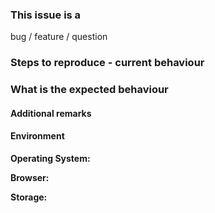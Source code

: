 ### This issue is a 

bug / feature / question 

<!-- Please leave only one -->

### Steps to reproduce - current behaviour

<!-- 
  First, read https://github.com/subdavis/Tusk/wiki/Troubleshooting 
  
  If this issue is a bug, please explain what steps you took 
  and how to reproduce your issue.
  
  For example: 
  1. I open Tusk
  1. I input the password
  1. It doesn't unlock
-->

### What is the expected behaviour

<!--
  For example:
  Please enable unlocking in Tusk!
--> 

#### Additional remarks

<!-- This is optional --> 

#### Environment 

**Operating System:**

**Browser:**

**Storage:**

<!-- 
  For example: 
  Operating System: macOS 10.XX.X / Windows 10 Pro
  Browser: Chrome XX.XXX.XXX / Firefox XX.XXX
  Storage: Nextcloud / Google Drive / Dropbox
-->